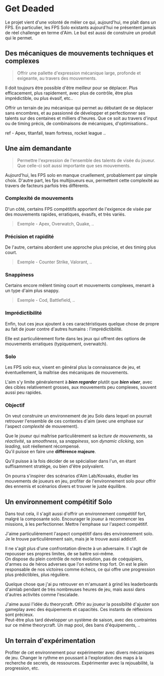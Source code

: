 # Get Deaded

Le projet vient d'une volonté de mêler ce qui, aujourd'hui, me plaît dans un FPS.
En particulier, les FPS Solo existants aujourd'hui ne présentent jamais de réel challenge en terme d'Aim. Le but est aussi de construire un produit qui le permet.

## Des mécaniques de mouvements techniques et complexes
> Offrir une pallette d'expression mécanique large, profonde et exigeante, au travers des mouvements.  

Il doit toujours être possible d'être meilleur pour se déplacer. Plus efficacement, plus rapidement, avec plus de contrôle, être plus imprédictible, ou plus évasif, etc..  

Offrir un terrain de jeu mécanique qui permet au débutant de se déplacer sans encombres, et au passionné de développer et perfectionner ses talents sur des centaines et milliers d'heures. Que ce soit au travers d'input ou de timing précis, de combinaisons de mécaniques, d'optimisations..

ref - Apex, titanfall, team fortress, rocket league ..


## Une aim demandante
> Permettre l'expression de l'ensemble des talents de visée du joueur. Que celle-ci soit aussi importante que ses mouvements.  

Aujourd'hui, les FPS solo en manque cruellement, probablement par simple choix.  D'autre part, les fps multijoueurs eux, permettent cette complexité au travers de facteurs parfois très différents.  

### Complexité de mouvements
D'un côté, certains FPS compétitifs apportent de l'exigence de visée par des mouvements rapides, erratiques, évasifs, et très variés.
> Exemple - Apex, Overwatch, Quake, ..  

### Précision et rapidité
De l'autre, certains abordent une approche plus précise, et des timing plus court.  
> Exemple - Counter Strike, Valorant, ..

### Snappiness
Certains encore mêlent timing court et mouvements complexes, menant à un type d'aim plus snappy.
> Exemple - Cod, Battlefield, ..

### Imprédictibilité
Enfin, tout ces jeux ajoutent à ces caractéristiques quelque chose de propre au fait de jouer contre d'autres humains : l'imprédictibilité.

Elle est particulièrement forte dans les jeux qui offrent des options de mouvements erratiques (typiquement, overwatch).

### Solo

Les FPS solo eux, visent en général plus la connaissance de jeu, et éventuellement, la maîtrise des mécaniques de mouvements.

L'aim s'y limite généralement à ***bien regarder*** plutôt que ***bien viser***, avec des cibles relativement grosses, aux mouvements peu complexes, souvent aussi peu rapides.  


### Objectif
On veut construire un environnement de jeu Solo dans lequel on pourrait retrouver l'ensemble de ces contextes d'aim (avec une emphase sur l'aspect *complexité* de mouvement).

Que le joueur qui maîtrise particulièrement sa *lecture de mouvements*, sa *réactivité*, sa *smoothness*, sa *snappiness*, son *dynamic clicking*, son *leading*, soit réellement récompensé.  
Qu'il puisse en faire une **différence majeure**.

Qu'il puisse à la fois décider de se spécialiser dans l'un, en étant suffisamment stratège, ou bien d'être polyvalent.

On pourra s'inspirer des scénarios d'Aim Lab/Kovaaks, étudier les mouvements de joueurs en jeu, profiter de l'environnement solo pour offrir des ennemis et scénarios divers et trouver le juste équilibre.

## Un environnement compétitif Solo

Dans tout cela, il s'agit aussi d'offrir un environnement compétitif fort, malgré la composante solo. Encourager le joueur à recommencer les missions, à les perfectionner. Mettre l'emphase sur l'aspect compétitif.

J'aime particulièrement l'aspect compétitif dans des environnement solo. Je le trouve particulièrement sain, mais je le trouve aussi addictif.

Il ne s'agit plus d'une confrontation directe à un adversaire. Il s'agit de repousser ses propres limites, de se battre soi-même.  
On dispose du plein contrôle de notre évolution, pas de coéquipiers, d'armes ou de héros adverses que l'on estime trop fort. On est le plein responsable de nos victoires comme échecs, ce qui offre une progression plus prédictibles, plus régulière.  

Quelque chose que j'ai pu retrouver en m'amusant à grind les leaderboards d'aimlab pendant de très nombreuses heures de jeu, mais aussi dans d'autres activités comme l'escalade.  

J'aime aussi l'idée du theorycraft. Offrir au joueur la possibilité d'ajuster son gameplay avec des équipements et capacités. Ces instants de réflexions sont précieux.  
Peut-être plus tard développer un système de saison, avec des contraintes sur ce même theorycraft. Un map pool, des bans d'équipements, ..


## Un terrain d'expérimentation

Profiter de cet environnement pour expérimenter avec divers mécaniques de jeu. Changer le rythme en poussant à l'exploration des maps à la recherche de secrets, de ressources. Expérimenter avec la rejouabilité, la progression, etc.